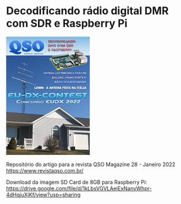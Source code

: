 # Decodificando rádio digital DMR com SDR e Raspberry Pi


![alt text](https://github.com/MarceloCampos/RaspberryPiSdrDmrDecoder/blob/main/CapaQSO_28.png)

Repositório do artigo para a revista QSO Magazine 28 - Janeiro 2022 https://www.revistaqso.com.br/


Download da imagem SD Card de 8GB para Raspberry Pi:
https://drive.google.com/file/d/1kLbsVGVLAejExNanvWhpr-4dHqjuXjKf/view?usp=sharing





